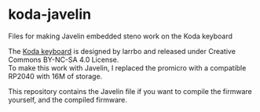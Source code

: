 # koda-javelin
Files for making Javelin embedded steno work on the Koda keyboard

The [Koda keyboard](https://github.com/larrbo/odd-rocket/tree/master/koda) is designed by larrbo and released under Creative Commons BY-NC-SA 4.0 License.  
To make this work with Javelin, I replaced the promicro with a compatible RP2040 with 16M of storage.

This repository contains the Javelin file if you want to compile the firmware yourself, and the compiled firmware.
